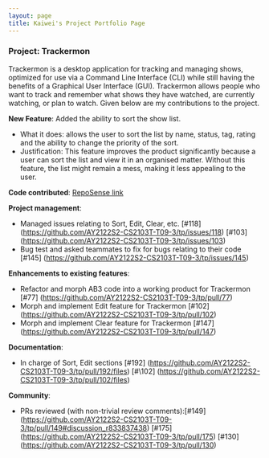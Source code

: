 ```yaml
---
layout: page
title: Kaiwei's Project Portfolio Page
---
```


### Project: Trackermon

Trackermon is a desktop application for tracking and managing shows, optimized for use via a Command Line Interface (CLI) while still having the benefits of a Graphical User Interface (GUI). Trackermon allows people who want to track and remember what shows they have watched, are currently watching, or plan to watch.
Given below are my contributions to the project.

**New Feature**: Added the ability to sort the show list.
* What it does: allows the user to sort the list by name, status, tag, rating and the ability to change the priority of the sort. 
* Justification: This feature improves the product significantly because a user can sort the list and view it in an organised matter. Without this feature, the list might remain a mess, making it less appealing to the user. 

**Code contributed**: [RepoSense link](https://nus-cs2103-ay2122s2.github.io/tp-dashboard/?search=lowkaiwei98&sort=groupTitle&sortWithin=title&timeframe=commit&mergegroup=&groupSelect=groupByRepos&breakdown=true&checkedFileTypes=docs~functional-code~test-code~other&since=2022-02-18)

**Project management**:
  * Managed issues relating to Sort, Edit, Clear, etc. [\#118] (https://github.com/AY2122S2-CS2103T-T09-3/tp/issues/118) [\#103] (https://github.com/AY2122S2-CS2103T-T09-3/tp/issues/103)
  * Bug test and asked teammates to fix for bugs relating to their code [\#145] (https://github.com/AY2122S2-CS2103T-T09-3/tp/issues/145)

**Enhancements to existing features**: 
* Refactor and morph AB3 code into a working product for Trackermon [\#77] (https://github.com/AY2122S2-CS2103T-T09-3/tp/pull/77)
* Morph and implement Edit feature for Trackermon  [\#102] (https://github.com/AY2122S2-CS2103T-T09-3/tp/pull/102)
* Morph and implement Clear feature for Trackermon [\#147] (https://github.com/AY2122S2-CS2103T-T09-3/tp/pull/147)

**Documentation**:
* In charge of Sort, Edit sections [\#192] (https://github.com/AY2122S2-CS2103T-T09-3/tp/pull/192/files) [#\102] (https://github.com/AY2122S2-CS2103T-T09-3/tp/pull/102/files)

**Community**:
* PRs reviewed (with non-trivial review comments):[\#149] (https://github.com/AY2122S2-CS2103T-T09-3/tp/pull/149#discussion_r833837438) [\#175] (https://github.com/AY2122S2-CS2103T-T09-3/tp/pull/175) [\#130] (https://github.com/AY2122S2-CS2103T-T09-3/tp/pull/130)

